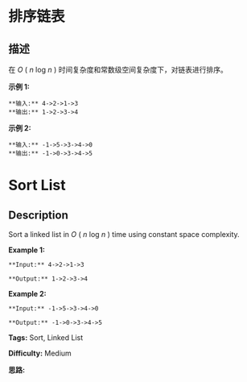 # 排序链表

## 描述

在  _O_ ( _n_  log  _n_ ) 时间复杂度和常数级空间复杂度下，对链表进行排序。

**示例 1:**

    
    
    **输入:** 4->2->1->3
    **输出:** 1->2->3->4
    

**示例 2:**

    
    
    **输入:** -1->5->3->4->0
    **输出:** -1->0->3->4->5



# Sort List

## Description



Sort a linked list in _O_ ( _n_ log _n_ ) time using constant space complexity.

**Example 1:**

    
    
    **Input:** 4->2->1->3
    **Output:** 1->2->3->4
    

**Example 2:**

    
    
    **Input:** -1->5->3->4->0
    **Output:** -1->0->3->4->5


**Tags:** Sort, Linked List

**Difficulty:** Medium

**思路:**
